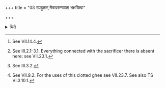 +++
title = "03 उपहुताम् मैत्रावरुणषष्ठा भक्षयित्वा"

+++

<details><summary>थिते</summary>

3. After the sacrificer and the Maitrāvaruṇa as the sixth[^1] have eaten the invoked Iḍā-portion,[^2] and they have cleansed themselves near the Prastara[^3] in the same manner as described earlier, having taken the clotted ghee[^4] by means of the spoon and having supported it by means of the grass-brush (Veda) the Adhvaryu asks, “O Śamitr̥! is the oblation cooked?.”  


[^1]: See VII.14.4.  

[^2]: See III.2.1-3.1. Everything connected with the sacrificer there is absent here: see VII.23.1.  

[^3]: See III.3.2.  

[^4]: See VII.9.2. For the uses of this clotted ghee see VII.23.7. See also TS VI.3.10.1.
</details>

